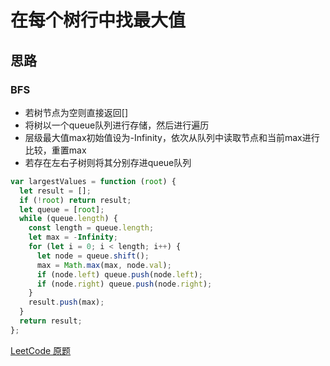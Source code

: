 # 在每个树行中找最大值

## 思路

### BFS

* 若树节点为空则直接返回[]
* 将树以一个queue队列进行存储，然后进行遍历
* 层级最大值max初始值设为-Infinity，依次从队列中读取节点和当前max进行比较，重置max
* 若存在左右子树则将其分别存进queue队列

```js
var largestValues = function (root) {
  let result = [];
  if (!root) return result;
  let queue = [root];
  while (queue.length) {
    const length = queue.length;
    let max = -Infinity;
    for (let i = 0; i < length; i++) {
      let node = queue.shift();
      max = Math.max(max, node.val);
      if (node.left) queue.push(node.left);
      if (node.right) queue.push(node.right);
    }
    result.push(max);
  }
  return result;
};
```

[LeetCode 原题](https://leetcode-cn.com/problems/find-largest-value-in-each-tree-row)
